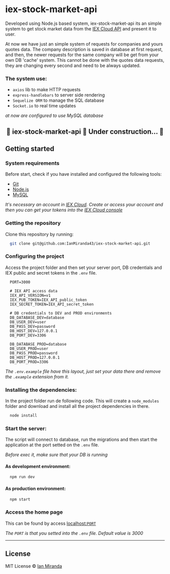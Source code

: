 # iex-stock-market-api

Developed using Node.js based system, iex-stock-market-api its an simple system to get stock market data from the [IEX Cloud API](https://iexcloud.io/docs/api/) and present it to user.

At now we have just an simple system of requests for companies and yours quotes data. The company description is saved in database at first request, and then, the newer requests for the same company will be get from your own DB 'cache' system. This cannot be done with the quotes data requests, they are changing every second and need to be always updated.

### The system use: 
* `axios` lib to make HTTP requests
* `express-handlebars` to server side rendering
* `Sequelize ORM` to manage the SQL database
* `Socket.io` to real time updates

_at now are configured to use MySQL database_

<h2 align="center"> 
	🚧  iex-stock-market-api 🚀 Under construction...  🚧
</h2>

## Getting started

### System requirements

Before start, check if you have installed and configured the following tools:

* [Git](https://git-scm.com/)
* [Node.js](https://nodejs.org/en/)
* [MySQL](https://www.mysql.com/)

_It's necessary an account in [IEX Cloud](https://iexcloud.io/). Create or access your account and then you can get your tokens into the [IEX Cloud console](https://iexcloud.io/console/)_

### Getting the repository

Clone this repository by running:

```bash
  git clone git@github.com:IanMiranda43/iex-stock-market-api.git
```

### Configuring the project

Access the project folder and then set your server port, DB credentials and IEX public and secret tokens in the `.env` file.

```env
  PORT=3000
  
  # IEX API access data
  IEX_API_VERSION=v1
  IEX_PUB_TOKEN=IEX_API_public_token
  IEX_SECRET_TOKEN=IEX_API_secret_token
  
  # DB credentials to DEV and PROD environments
  DB_DATABASE_DEV=database
  DB_USER_DEV=user
  DB_PASS_DEV=password
  DB_HOST_DEV=127.0.0.1
  DB_PORT_DEV=3306

  DB_DATABASE_PROD=database
  DB_USER_PROD=user
  DB_PASS_PROD=password
  DB_HOST_PROD=127.0.0.1
  DB_PORT_PROD=3306
```
_The `.env.example` file have this layout, just set your data there and remove the `.example` extension from it._

### Installing the dependencies:

In the project folder run de following code. This will create a `node_modules` folder and download and install all the project dependencies in there. 

```bash
  node install
```

### Start the server:

The script will connect to database, run the migrations and then start the application at the port setted on the `.env` file.

_Before exec it, make sure that your DB is running_

#### As development environment:

```bash
  npm run dev
```

#### As production environment:

```bash
  npm start
```

### Access the home page

This can be found by access <a href="http://localhost:3000" target="blank">localhost:`PORT`<a>

_The `PORT` is that you setted into the `.env` file. Default value is 3000_

---

## License

MIT License © [Ian Miranda](https://github.com/IanMiranda43)